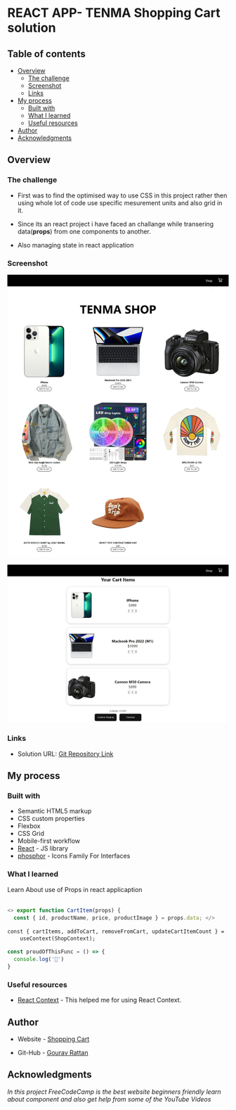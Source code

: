# REACT APP- TENMA Shopping Cart solution


## Table of contents

- [Overview](#overview)
  - [The challenge](#the-challenge)
  - [Screenshot](#screenshot)
  - [Links](#links)
- [My process](#my-process)
  - [Built with](#built-with)
  - [What I learned](#what-i-learned)
  - [Useful resources](#useful-resources)
- [Author](#author)
- [Acknowledgments](#acknowledgments)


## Overview

### The challenge

- First was to find the optimised way to use CSS in this project rather then using whole lot of code use specific mesurement units and also grid in it.

- Since its an react project i have faced an challange while transering data(**props**) from one components to another.

- Also managing state in react application

### Screenshot

![Product Page](./src/assets/Web%20capture_7-4-2023_181751_localhost.jpeg)


![CheckOut Page](./src/assets/Web%20capture_7-4-2023_182019_localhost.jpeg)


### Links

- Solution URL: [Git Repository Link](https://github.com/GouravRattan/Shoppig-Cart-React)


## My process

### Built with

- Semantic HTML5 markup
- CSS custom properties
- Flexbox
- CSS Grid
- Mobile-first workflow
- [React](https://reactjs.org/) - JS library
- [phosphor](https://www.npmjs.com/package/phosphor-react) - Icons Family For Interfaces


### What I learned

Learn About use of Props in react applicaption 

```JavaScript 

<> export function CartItem(props) {
  const { id, productName, price, productImage } = props.data; </> 
```
```ShopContext
const { cartItems, addToCart, removeFromCart, updateCartItemCount } =
    useContext(ShopContext);
```
```js
const proudOfThisFunc = () => {
  console.log('🎉')
}
```

### Useful resources

- [React Context](https://https://www.freecodecamp.org/news/react-context-for-beginners/#:~:text=React%20context%20caveats-,What%20is%20React%20context%3F,across%20our%20components%20more%20easily..example.com) - This helped me for using React Context.


## Author

- Website - [Shopping Cart](https://github.com/GouravRattan/Shoppig-Cart-React)

- Git-Hub - [Gourav Rattan](https://github.com/GouravRattan)

## Acknowledgments

*In this project FreeCodeCamp is the best website beginners friendly learn about component and also get help from some of the YouTube Videos*


